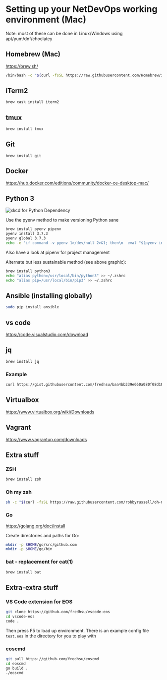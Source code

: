 # Setting up your NetDevOps working environment (Mac)

Note: most of these can be done in Linux/Windows using apt/yum/dnf/choclatey

## Homebrew (Mac)

<https://brew.sh/>

```bash
/bin/bash -c "$(curl -fsSL https://raw.githubusercontent.com/Homebrew/install/master/install.sh)"
```

## iTerm2

```bash
brew cask install iterm2
```

## tmux

```bash
brew install tmux
```

## Git

`brew install git`

## Docker

<https://hub.docker.com/editions/community/docker-ce-desktop-mac/>

## Python 3

![xkcd for Python Dependency](https://imgs.xkcd.com/comics/python_environment.png)

Use the pyenv method to make versioning Python sane

```bash
brew install pyenv pipenv
pyenv install 3.7.3
pyenv global 3.7.3
echo -e 'if command -v pyenv 1>/dev/null 2>&1; then\n  eval "$(pyenv init -)"\nfi' >> ~/.zshrc
```

Also have a look at pipenv for project management

Alternate but less sustainable method (see above graphic):

```bash
brew install python3
echo "alias python=/usr/local/bin/python3" >> ~/.zshrc
echo "alias pip=/usr/local/bin/pip3" >> ~/.zshrc 
```

## Ansible (installing globally)

```bash
sudo pip install ansible
```

## vs code

<https://code.visualstudio.com/download>

## jq

```bash
brew install jq
```

### Example

```bash
curl https://gist.githubusercontent.com/fredhsu/baa4bb339e660a080f08d185718fa728/raw/f9c4b69c31758d853eac7a40ff8a3aece97abeec/showver.json | jq '.result[0].systemMacAddress'
```

## Virtualbox

<https://www.virtualbox.org/wiki/Downloads>

## Vagrant

<https://www.vagrantup.com/downloads>

## Extra stuff

### ZSH

```bash
brew install zsh
```

### Oh my zsh

```bash
sh -c "$(curl -fsSL https://raw.githubusercontent.com/robbyrussell/oh-my-zsh/master/tools/install.sh)"
```

### Go

<https://golang.org/doc/install>

Create directories and paths for Go:

```bash
mkdir -p $HOME/go/src/github.com
mkdir -p $HOME/go/bin
```

### bat - replacement for cat(1)

```bash
brew install bat
```

## Extra-extra stuff

### VS Code extension for EOS

```bash
git clone https://github.com/fredhsu/vscode-eos
cd vscode-eos
code .
```

Then press F5 to load up environment. There is an example config file `test.eos` in the directory for you to play with

### eoscmd

```bash
git pull https://github.com/fredhsu/eoscmd
cd eoscmd
go build .
./eoscmd
```
